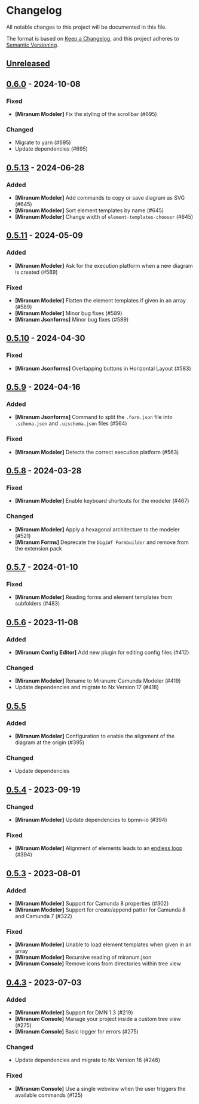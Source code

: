 # Changelog

All notable changes to this project will be documented in this file.

The format is based on [Keep a Changelog](https://keepachangelog.com/en/1.0.0/),
and this project adheres to [Semantic Versioning](https://semver.org/spec/v2.0.0.html).

## [Unreleased]

## [0.6.0] -  2024-10-08

### Fixed

* **\[Miranum Modeler\]** Fix the styling of the scrollbar (#695)

### Changed

* Migrate to yarn (#695)
* Update dependencies (#695)

## [0.5.13] - 2024-06-28

### Added

* **\[Miranum Modeler\]** Add commands to copy or save diagram as SVG (#645)
* **\[Miranum Modeler\]** Sort element templates by name (#645)
* **\[Miranum Modeler\]** Change width of `element-templates-chooser` (#645)

## [0.5.11] - 2024-05-09

### Added

* **\[Miranum Modeler\]** Ask for the execution platform when a new diagram is created (#589)

### Fixed

* **\[Miranum Modeler\]** Flatten the element templates if given in an array (#589)
* **\[Miranum Modeler\]** Minor bug fixes (#589)
* **\[Miranum Jsonforms\]** Minor bug fixes (#589)

## [0.5.10] - 2024-04-30

### Fixed

* **\[Miranum Jsonforms\]** Overlapping buttons in Horizontal Layout (#583)

## [0.5.9] - 2024-04-16

### Added

* **\[Miranum Jsonforms\]** Command to split the `.form.json` file into `.schema.json` and `.uischema.json` files (#564)

### Fixed

* **\[Miranum Modeler\]** Detects the correct execution platform (#563)

## [0.5.8] - 2024-03-28

### Fixed

* **\[Miranum Modeler\]** Enable keyboard shortcuts for the modeler (#467)

### Changed

* **\[Miranum Modeler\]** Apply a hexagonal architecture to the modeler (#521)
* **\[Miranum Forms\]** Deprecate the `DigiWf Formbuilder` and remove from the extension pack

## [0.5.7] - 2024-01-10

### Fixed

* **\[Miranum Modeler\]** Reading forms and element templates from subfolders (#483)

## [0.5.6] - 2023-11-08

### Added

* **\[Miranum Config Editor\]** Add new plugin for editing config files (#412)

### Changed

* **\[Miranum Modeler\]** Rename to Miranum: Camunda Modeler (#419)
* Update dependencies and migrate to Nx Version 17 (#418)

## [0.5.5]

### Added

* **\[Miranum Modeler\]** Configuration to enable the alignment of the diagram at the origin (#395)

### Changed

* Update dependencies

## [0.5.4] - 2023-09-19

### Changed

* **\[Miranum Modeler\]** Update dependencies to bpmn-io (#394)

### Fixed

* **\[Miranum Modeler\]** Alignment of elements leads to an [endless loop](https://github.com/bpmn-io/align-to-origin/issues/2) (#394)

## [0.5.3] - 2023-08-01

### Added

* **\[Miranum Modeler\]** Support for Camunda 8 properties (#302)
* **\[Miranum Modeler\]** Support for create/append patter for Camunda 8 and Camunda 7 (#322)

### Fixed

* **\[Miranum Modeler\]** Unable to load element templates when given in an array
* **\[Miranum Modeler\]** Recursive reading of miranum.json
* **\[Miranum Console\]** Remove icons from directories within tree view

## [0.4.3] - 2023-07-03

### Added

* **\[Miranum Modeler\]** Support for DMN 1.3 (#219)
* **\[Miranum Console\]** Manage your project inside a custom tree view (#275)
* **\[Miranum Console\]** Basic logger for errors (#275)

### Changed

* Update dependencies and migrate to Nx Version 16 (#246)

### Fixed

* **\[Miranum Console\]** Use a single webview when the user triggers the available commands (#125)

[unreleased]: https://github.com/Miragon/miranum-ide/compare/release/v0.6.0-vscode...HEAD

[0.6.0]: https://github.com/Miragon/miranum-ide/compare/release/v0.5.13...release/v0.6.0-vscode

[0.5.13]: https://github.com/Miragon/miranum-ide/compare/release/v0.5.11...release/v0.5.13-vscode

[0.5.11]: https://github.com/Miragon/miranum-ide/compare/release/v0.5.10...release/v0.5.11-vscode

[0.5.10]: https://github.com/Miragon/miranum-ide/compare/release/v0.5.9...release/v0.5.10-vscode

[0.5.9]: https://github.com/Miragon/miranum-ide/compare/release/v0.5.8...release/v0.5.9-vscode

[0.5.8]: https://github.com/Miragon/miranum-ide/compare/release/v0.5.7...release/v0.5.8-vscode

[0.5.7]: https://github.com/Miragon/miranum-ide/compare/release/v0.5.6...release/v0.5.7-vscode

[0.5.6]: https://github.com/Miragon/miranum-ide/compare/release/v0.5.5...release/v0.5.6

[0.5.5]: https://github.com/Miragon/miranum-ide/compare/release/v0.5.4...release/v0.5.5

[0.5.4]: https://github.com/Miragon/miranum-ide/compare/release/v0.5.3...release/v0.5.4

[0.5.3]: https://github.com/Miragon/miranum-ide/compare/release/v0.4.3...release/v0.5.3

[0.4.3]: https://github.com/Miragon/miranum-ide/compare/release/v0.4.2...0.4.3
